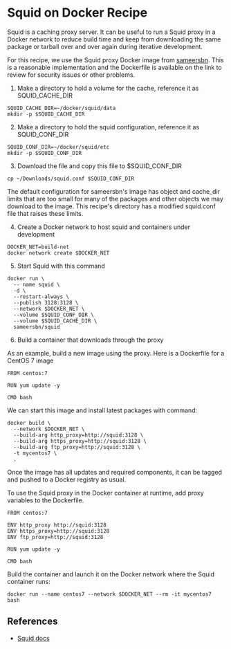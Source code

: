 # Squid on Docker Recipe

Squid is a caching proxy server. It can be useful to run a Squid proxy
in a Docker network to reduce build time and keep from downloading the
same package or tarball over and over again during iterative development.

For this recipe, we use the Squid proxy Docker image from [sameersbn](https://github.com/sameersbn/docker-squid).
This is a reasonable implementation and the Dockerfile is available on the link to review for security issues or other problems.

1. Make a directory to hold a volume for the cache, reference it as SQUID_CACHE_DIR

```
SQUID_CACHE_DIR=~/docker/squid/data
mkdir -p $SQUID_CACHE_DIR
```

2. Make a directory to hold the squid configuration, reference it as SQUID_CONF_DIR

```
SQUID_CONF_DIR=~/docker/squid/etc
mkdir -p $SQUID_CONF_DIR
```

3. Download the file and copy this file to $SQUID_CONF_DIR

```
cp ~/Downloads/squid.conf $SQUID_CONF_DIR
```

The default configuration for sameersbn's image has object and cache_dir limits that are
too small for many of the packages and other objects we may download to the image.
This recipe's directory has a modified squid.conf file that raises these limits.

4. Create a Docker network to host squid and containers under development

```
DOCKER_NET=build-net
docker network create $DOCKER_NET
```

5. Start Squid with this command

```
docker run \
  -- name squid \
  -d \
  --restart-always \
  --publish 3128:3128 \
  --network $DOCKER_NET \
  --volume $SQUID_CONF_DIR \
  --volume $SQUID_CACHE_DIR \
  sameersbn/squid  
```

6. Build a container that downloads through the proxy

As an example, build a new image using the proxy.
Here is a Dockerfile for a CentOS 7 image

```
FROM centos:7

RUN yum update -y

CMD bash
```

We can start this image and install latest packages with command:

```
docker build \
  --network $DOCKER_NET \
  --build-arg http_proxy=http://squid:3128 \
  --build-arg https_proxy=http://squid:3128 \
  --build-arg ftp_proxy=http://squid:3128 \
  -t mycentos7 \
  .
```

Once the image has all updates and required components, it can be tagged and pushed to a Docker registry as usual.

To use the Squid proxy in the Docker container at runtime, add proxy variables to the Dockerfile.

```
FROM centos:7

ENV http_proxy http://squid:3128
ENV https_proxy=http://squid:3128
ENV ftp_proxy=http://squid:3128

RUN yum	update -y

CMD bash
```

Build the container and launch it on the Docker network where the Squid container runs:

```
docker run --name centos7 --network $DOCKER_NET --rm -it mycentos7 bash

```

## References

* [Squid docs](http://www.squid-cache.org/Doc)
